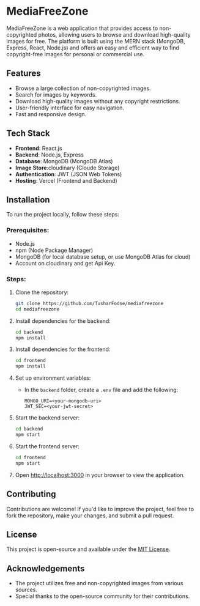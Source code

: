 # MediaFreeZone

MediaFreeZone is a web application that provides access to non-copyrighted photos, allowing users to browse and download high-quality images for free. The platform is built using the MERN stack (MongoDB, Express, React, Node.js) and offers an easy and efficient way to find copyright-free images for personal or commercial use.

## Features
- Browse a large collection of non-copyrighted images.
- Search for images by keywords.
- Download high-quality images without any copyright restrictions.
- User-friendly interface for easy navigation.
- Fast and responsive design.

## Tech Stack
- **Frontend**: React.js
- **Backend**: Node.js, Express
- **Database**: MongoDB (MongoDB Atlas)
- **Image Store**:cloudinary (Cloude Storage)
- **Authentication**: JWT (JSON Web Tokens)
- **Hosting**: Vercel (Frontend and Backend)

## Installation

To run the project locally, follow these steps:

### Prerequisites:
- Node.js
- npm (Node Package Manager)
- MongoDB (for local database setup, or use MongoDB Atlas for cloud)
- Account on cloudinary and get Api Key.

### Steps:

1. Clone the repository:

   ```bash
   git clone https://github.com/TusharFodse/mediafreezone
   cd mediafreezone
   ```

2. Install dependencies for the backend:

   ```bash
   cd backend
   npm install
   ```

3. Install dependencies for the frontend:

   ```bash
   cd frontend
   npm install
   ```

4. Set up environment variables:
   - In the `backend` folder, create a `.env` file and add the following:
     ```env
     MONGO_URI=<your-mongodb-uri>
     JWT_SEC=<your-jwt-secret>
     ```

5. Start the backend server:

   ```bash
   cd backend
   npm start
   ```

6. Start the frontend server:

   ```bash
   cd frontend
   npm start
   ```

7. Open [http://localhost:3000](http://localhost:3000) in your browser to view the application.


## Contributing

Contributions are welcome! If you'd like to improve the project, feel free to fork the repository, make your changes, and submit a pull request.

## License

This project is open-source and available under the [MIT License](LICENSE).

## Acknowledgements
- The project utilizes free and non-copyrighted images from various sources.
- Special thanks to the open-source community for their contributions.
